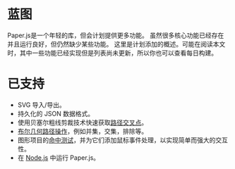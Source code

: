 # 蓝图

Paper.js是一个年轻的库，但会计划提供更多功能。 虽然很多核心功能已经存在并且运行良好，但仍然缺少某些功能。 这里是计划添加的概述。可能在阅读本文时，其中一些功能已经实现但是列表尚未更新，所以你也可以查看每日构建。

# 已支持

* SVG 导入/导出。
* 持久化的 JSON 数据格式。
* 使用贝塞尔粗线剪裁技术快速获取[路径交叉点](http://scriptographer.org/tutorials/paths/geometric-tests/#finding-path-intersections)。
* [布尔几何路径操作](http://scriptographer.org/tutorials/paths/geometric-operations/)，例如并集，交集，排除等。
* 图形项目的[命中测试](http://scriptographer.org/tutorials/document-items/hit-tests/)，并为它们添加鼠标事件处理，以实现简单而强大的交互性。
* 在 [Node.js](http://nodejs.org/) 中运行 Paper.js。



